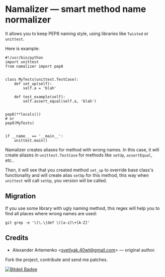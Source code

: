 Namalizer — smart method name normalizer
========================================

It allows you to keep PEP8 naming style, using libraries like `Twisted` or `unittest`.

Here is example:

    #!/usr/bin/python
    import unittest
    from namalizer import pep8


    class MyTests(unittest.TestCase):
        def set_up(self):
            self.a = 'blah'

        def test_example(self):
            self.assert_equal(self.a, 'blah')


    pep8(**locals())
    # or
    pep8(MyTests)


    if __name__ == '__main__':
        unittest.main()

Namalizer creates aliases for method with wrong names. In this case,
it will create aliazes in `unittest.TestCase` for methods like `setUp`,
`assertEqual`, etc..

Then, it will see that you created method `set_up` to override base class's
functionality and will create alias `setUp` for this method, this way
when `unittest` will call `setUp`, you version will be called.

Migration
---------

If you use some library with ugly naming method, this regex will help you to
find all places where wrong names are used:

    git grep -e '\(\.\|def \)[a-z]\+[A-Z]'

Credits
-------

* Alexander Artemenko <<svetlyak.40wt@gmail.com>> — original author.

Fork the project, contribute and send me patches.


[![Bitdeli Badge](https://d2weczhvl823v0.cloudfront.net/svetlyak40wt/namalizer/trend.png)](https://bitdeli.com/free "Bitdeli Badge")

